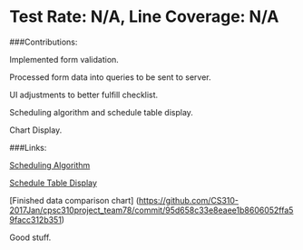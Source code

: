 # Test Rate: N/A, Line Coverage: N/A

###Contributions:

Implemented form validation.

Processed form data into queries to be sent to server.

UI adjustments to better fulfill checklist.

Scheduling algorithm and schedule table display.

Chart Display.


###Links:

[Scheduling Algorithm](https://github.com/CS310-2017Jan/cpsc310project_team78/commit/bc101eb8cbbd5384b6d5750a2c882f855598f18d)


[Schedule Table Display](https://github.com/CS310-2017Jan/cpsc310project_team78/commit/ef47e56dd1aa7556b15608aa8af5ab5c7e9a7250)

[Finished data comparison chart] (https://github.com/CS310-2017Jan/cpsc310project_team78/commit/95d658c33e8eaee1b8606052ffa59facc312b351)


Good stuff.
